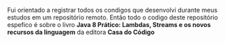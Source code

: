 Fui orientado a registrar todos os condigos que desenvolvi durante meus estudos em um repositório remoto.
Então todo o codigo deste repositório espefico é sobre o livro **Java 8 Prático: Lambdas, Streams e os novos recursos da linguagem** da editora **Casa do Código**
